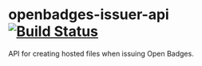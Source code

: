 # openbadges-issuer-api [![Build Status](https://travis-ci.org/eGavr/openbadges-issuer-api.svg)](https://travis-ci.org/eGavr/openbadges-issuer-api)

API for creating hosted files when issuing Open Badges.
